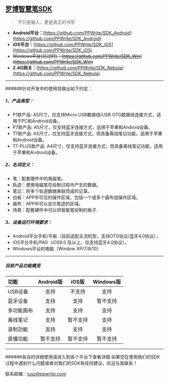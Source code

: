 ﻿## [罗博智慧笔SDK](http://www.robotpen.cn)

> 不只是输入，更是真正的书写 &nbsp; &nbsp; 

- <b>Android平台：</b>[https://github.com/PPWrite/SDK_Android](https://github.com/PPWrite/SDK_Android)
- <b>iOS平台：</b>[https://github.com/PPWrite/SDK_iOS](https://github.com/PPWrite/SDK_iOS)
- ~~Windows平台(已过时)：[https://github.com/PPWrite/SDK_Win](https://github.com/PPWrite/SDK_Win)~~
- <b>2.4G网关：</b>[https://github.com/PPWrite/SDK_Nebula](https://github.com/PPWrite/SDK_Nebula)
&nbsp; &nbsp;

***

######针对开发中的使用现做出如下约定：
##### 1、产品类型：
* P1款产品: A5尺寸，仅支持Micro USB数据线/USB OTG数据线连接方式，适用于PC和Android设备。
* P7款产品: A5尺寸，仅支持蓝牙连接方式，适用于苹果和Android设备。
* T7款产品:  A5尺寸，仅支持蓝牙连接方式，但具备离线笔记功能，适用于苹果和Android设备。
* T7-PLUS款产品:  A4尺寸，仅支持蓝牙连接方式，但具备离线笔记功能，适用于苹果和Android设备。

##### 2、名词定义：
* 笔：配套硬件中的电磁笔。
* 轨迹：使用电磁笔在绘制过程中产生的数据。
* 笔记：将多个轨迹数据串联而成的记录。
* 白板：APP中可见的操作区域，包括一个或多个画布加操作区域。
* 画布：APP中可以显示笔迹的区域。
* 场景：配套硬件中可以供智能笔绘制的板子.

##### 3、设备运行环境要求：
* Android平台手机/平板（目前适配主流机型，支持OTG协议/蓝牙4.0协议），
* iOS平台手机/PAD（iOS8.0 及以上，仅支持蓝牙4.0协议），
* Windows平台的电脑（Window XP/7/8/10）

***
##### 目前产品功能概览

| 功能 | Android版 | iOS版 |Windows版|
|:----------- | :-----------: | :-----------:|:-----------:
| USB设备 | 支持  | 不支持 |支持
| 蓝牙设备 | 支持  | 支持 |暂不支持
| 多功能画布 | 支持  | 支持 |支持
| 离线笔记 | 支持  | 暂不支持 |支持
| 录制功能 | 支持  | 支持 |支持
| 直播功能 | 暂不支持  | 暂不支持 |暂不支持

***
######各自的详细使用请进入到各个平台下查看详细
如果您在使用我们的SDK过程中遇到什么问题或者对我们的SDK有任何建议，欢迎与我联系！

联系邮箱：<lusz@ppwrite.com>









